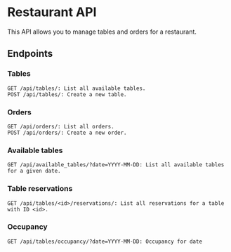# Restaurant API
This API allows you to manage tables and orders for a restaurant.

## Endpoints

### Tables
```
GET /api/tables/: List all available tables.
POST /api/tables/: Create a new table.
```
### Orders
```
GET /api/orders/: List all orders.
POST /api/orders/: Create a new order.
```
### Available tables
```
GET /api/available_tables/?date=YYYY-MM-DD: List all available tables for a given date.
```
### Table reservations
```
GET /api/tables/<id>/reservations/: List all reservations for a table with ID <id>.
```
### Occupancy
```
GET /api/tables/occupancy/?date=YYYY-MM-DD: Occupancy for date
```